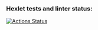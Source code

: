 ### Hexlet tests and linter status:
[![Actions Status](https://github.com/Iuliia-Sergeeva/data-analytics-project-92/workflows/hexlet-check/badge.svg)](https://github.com/Iuliia-Sergeeva/data-analytics-project-92/actions)